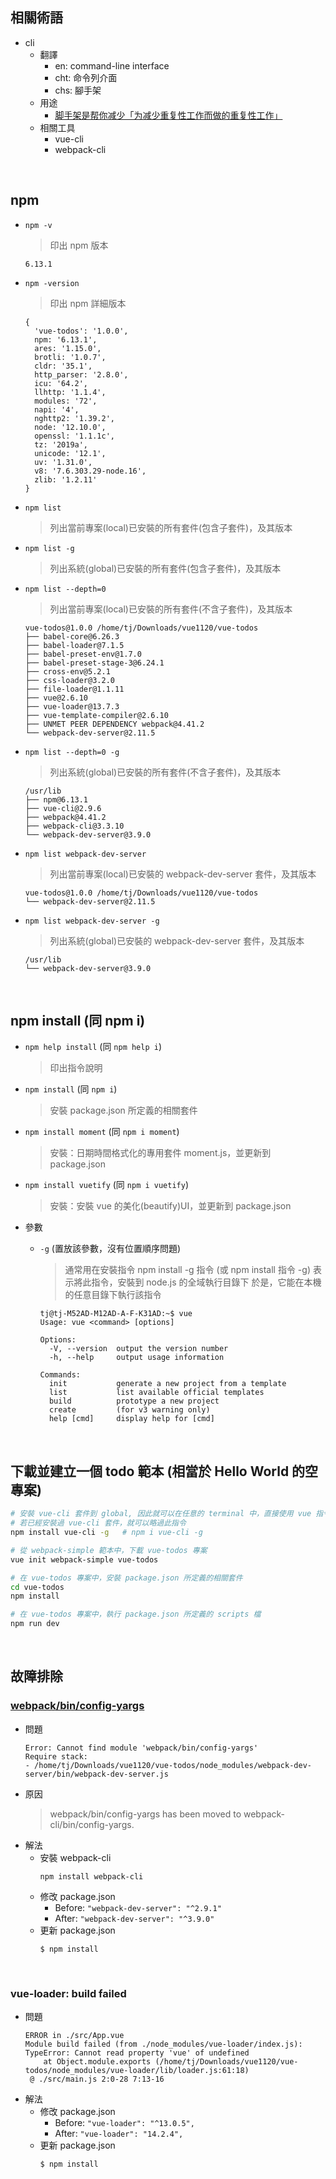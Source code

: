 ## 相關術語
- cli
  - 翻譯
    - en: command-line interface
    - cht: 命令列介面
    - chs: 腳手架
  - 用途
    - [脚手架是帮你减少「为减少重复性工作而做的重复性工作」](https://www.zhihu.com/question/47731497)
  - 相關工具
    - vue-cli
    - webpack-cli

<br>

## npm
- ```npm -v```
  > 印出 npm 版本
  ```
  6.13.1
  ```
- ```npm -version```
  > 印出 npm 詳細版本
  ```
  {
    'vue-todos': '1.0.0',
    npm: '6.13.1',
    ares: '1.15.0',
    brotli: '1.0.7',
    cldr: '35.1',
    http_parser: '2.8.0',
    icu: '64.2',
    llhttp: '1.1.4',
    modules: '72',
    napi: '4',
    nghttp2: '1.39.2',
    node: '12.10.0',
    openssl: '1.1.1c',
    tz: '2019a',
    unicode: '12.1',
    uv: '1.31.0',
    v8: '7.6.303.29-node.16',
    zlib: '1.2.11'
  }
  ```
  
- ```npm list```
  > 列出當前專案(local)已安裝的所有套件(包含子套件)，及其版本
  
- ```npm list -g```
  > 列出系統(global)已安裝的所有套件(包含子套件)，及其版本
  
- ```npm list --depth=0```
  > 列出當前專案(local)已安裝的所有套件(不含子套件)，及其版本
  ```
  vue-todos@1.0.0 /home/tj/Downloads/vue1120/vue-todos
  ├── babel-core@6.26.3
  ├── babel-loader@7.1.5
  ├── babel-preset-env@1.7.0
  ├── babel-preset-stage-3@6.24.1
  ├── cross-env@5.2.1
  ├── css-loader@3.2.0
  ├── file-loader@1.1.11
  ├── vue@2.6.10
  ├── vue-loader@13.7.3
  ├── vue-template-compiler@2.6.10
  ├── UNMET PEER DEPENDENCY webpack@4.41.2
  └── webpack-dev-server@2.11.5
  ```

- ```npm list --depth=0 -g```
  > 列出系統(global)已安裝的所有套件(不含子套件)，及其版本
  ```
  /usr/lib
  ├── npm@6.13.1
  ├── vue-cli@2.9.6
  ├── webpack@4.41.2
  ├── webpack-cli@3.3.10
  └── webpack-dev-server@3.9.0
  ```

- ```npm list webpack-dev-server```
  > 列出當前專案(local)已安裝的 webpack-dev-server 套件，及其版本
  ```
  vue-todos@1.0.0 /home/tj/Downloads/vue1120/vue-todos
  └── webpack-dev-server@2.11.5 
  ```
  
- ```npm list webpack-dev-server -g```
  > 列出系統(global)已安裝的 webpack-dev-server 套件，及其版本
  ```
  /usr/lib
  └── webpack-dev-server@3.9.0
  ```

<br>

## npm install (同 npm i)
- ```npm help install``` (同 ```npm help i```)
  > 印出指令說明
  
- ```npm install``` (同 ```npm i```)
  > 安裝 package.json 所定義的相關套件
  
- ```npm install moment``` (同 ```npm i moment```)
  > 安裝：日期時間格式化的專用套件 moment.js，並更新到 package.json
  
- ```npm install vuetify``` (同 ```npm i vuetify```)
  > 安裝：安裝 vue 的美化(beautify)UI，並更新到 package.json

- 參數
  - ```-g``` (置放該參數，沒有位置順序問題)
    > 通常用在安裝指令 npm install -g 指令 (或 npm install 指令 -g)
    > 表示將此指令，安裝到 node.js 的全域執行目錄下
    > 於是，它能在本機的任意目錄下執行該指令
    ```
    tj@tj-M52AD-M12AD-A-F-K31AD:~$ vue
    Usage: vue <command> [options]

    Options:
      -V, --version  output the version number
      -h, --help     output usage information

    Commands:
      init           generate a new project from a template
      list           list available official templates
      build          prototype a new project
      create         (for v3 warning only)
      help [cmd]     display help for [cmd]
    ```
<br>
  
## 下載並建立一個 todo 範本 (相當於 Hello World 的空專案)
```bash
# 安裝 vue-cli 套件到 global, 因此就可以在任意的 terminal 中，直接使用 vue 指令
# 若已經安裝過 vue-cli 套件，就可以略過此指令
npm install vue-cli -g   # npm i vue-cli -g

# 從 webpack-simple 範本中，下載 vue-todos 專案
vue init webpack-simple vue-todos

# 在 vue-todos 專案中，安裝 package.json 所定義的相關套件
cd vue-todos
npm install

# 在 vue-todos 專案中，執行 package.json 所定義的 scripts 檔
npm run dev
```

<br>

## 故障排除
### [webpack/bin/config-yargs](https://github.com/mzgoddard/jest-webpack/issues/27)
- 問題
  ```
  Error: Cannot find module 'webpack/bin/config-yargs'
  Require stack:
  - /home/tj/Downloads/vue1120/vue-todos/node_modules/webpack-dev-server/bin/webpack-dev-server.js
  ```
- 原因
  > webpack/bin/config-yargs has been moved to webpack-cli/bin/config-yargs.
- 解法
  - 安裝 webpack-cli
    ```
    npm install webpack-cli
    ```
  - 修改 package.json
    - Before: ```"webpack-dev-server": "^2.9.1"```
    - After: ```"webpack-dev-server": "^3.9.0"```
  - 更新 package.json
    ```
    $ npm install
    ```
    <br>
### vue-loader: build failed
- 問題
  ```
  ERROR in ./src/App.vue
  Module build failed (from ./node_modules/vue-loader/index.js):
  TypeError: Cannot read property 'vue' of undefined
      at Object.module.exports (/home/tj/Downloads/vue1120/vue-todos/node_modules/vue-loader/lib/loader.js:61:18)
   @ ./src/main.js 2:0-28 7:13-16
  ```
- 解法
  - 修改 package.json
    - Before: ```"vue-loader": "^13.0.5",```
    - After: ```"vue-loader": "14.2.4",```
  - 更新 package.json
    ```
    $ npm install
    ```
    <br>
